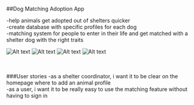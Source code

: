 ##Dog Matching Adoption App

-help animals get adopted out of shelters quicker<br /> 
-create database with specific profiles for each dog<br /> 
-matching system for people to enter in their life and get matched with a shelter dog with the right traits<br /> 


![Alt text](http://i.imgur.com/E7IkcgC.png)
![Alt text](http://i.imgur.com/UwEVTYJ.png)
![Alt text](http://i.imgur.com/N7tgu5M.png)
![Alt text](http://i.imgur.com/cos7KkW.png)





<br /> <br /> 
###User stories
-as a shelter coordinator, i want it to be clear on the homepage where to add an animal profile<br /> 
-as a user, i want it to be really easy to use the matching feature without having to sign in